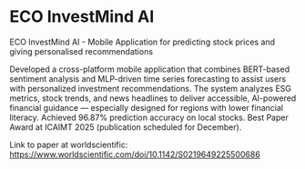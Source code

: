 # ECO InvestMind AI
ECO InvestMind AI - Mobile Application for predicting stock prices and giving personalised recommendations 

Developed a cross-platform mobile application that combines BERT-based sentiment analysis and MLP-driven time series forecasting to assist users with personalized investment recommendations.
The system analyzes ESG metrics, stock trends, and news headlines to deliver accessible, AI-powered financial guidance — especially designed for regions with lower financial literacy.
Achieved 96.87% prediction accuracy on local stocks.
Best Paper Award at ICAIMT 2025 (publication scheduled for December).

Link to paper at worldscientific: https://www.worldscientific.com/doi/10.1142/S0219649225500686
